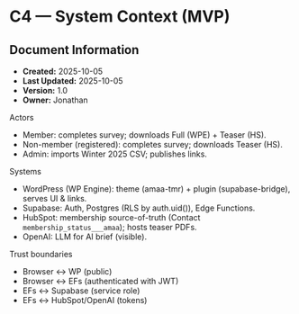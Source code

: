 # C4 — System Context (MVP)

## Document Information
- **Created:** 2025-10-05
- **Last Updated:** 2025-10-05
- **Version:** 1.0
- **Owner:** Jonathan

Actors
- Member: completes survey; downloads Full (WPE) + Teaser (HS).
- Non-member (registered): completes survey; downloads Teaser (HS).
- Admin: imports Winter 2025 CSV; publishes links.

Systems
- WordPress (WP Engine): theme (amaa-tmr) + plugin (supabase-bridge), serves UI & links.
- Supabase: Auth, Postgres (RLS by auth.uid()), Edge Functions.
- HubSpot: membership source-of-truth (Contact `membership_status___amaa`); hosts teaser PDFs.
- OpenAI: LLM for AI brief (visible).

Trust boundaries
- Browser ↔ WP (public)
- Browser ↔ EFs (authenticated with JWT)
- EFs ↔ Supabase (service role)
- EFs ↔ HubSpot/OpenAI (tokens)

